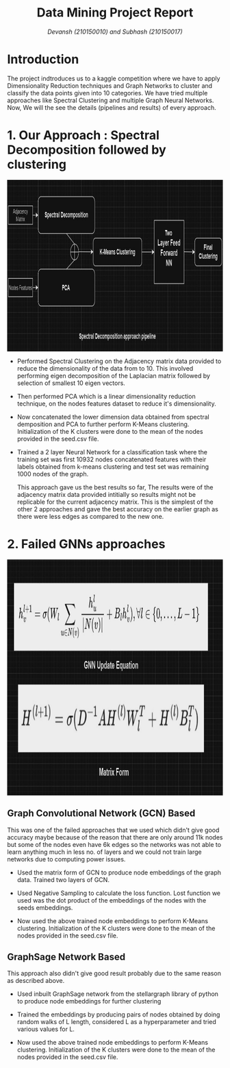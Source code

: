 <h1 align = "center">Data Mining Project Report</h1>
<p align = "center"><i>Devansh (210150010) and Subhash (210150017)</i></p>

# Introduction

The project indtroduces us to a kaggle competition where we have to apply Dimensionality Reduction techniques and Graph Networks to cluster and classify the data points given into 10 categories. We have tried multiple approaches like Spectral Clustering and multiple Graph Neural Networks. Now, We will the see the details (pipelines and results) of every approach.

# 1. Our Approach : Spectral Decomposition followed by clustering

<img src = "pipelines/spec.jpg" align='center' height = 400 width = 1000>

* Performed Spectral Clustering on the Adjacency matrix data provided to reduce the dimensionality of the data from to 10. This involved performing eigen decomposition of the Laplacian matrix followed by selection of smallest 10 eigen vectors.

* Then performed PCA which is a linear dimensionality reduction technique, on the nodes features dataset to reduce it's dimensionality.

* Now concatenated the lower dimension data obtained from spectral demposition and PCA to further perform K-Means clustering. Initialization of the K clusters were done to the mean of the nodes provided in the seed.csv file.

* Trained a 2 layer Neural Network for a classification task where the training set was first 10932 nodes concatenated features with their labels obtained from k-means clustering and test set was remaining 1000 nodes of the graph.

  This approach gave us the best results so far, The results were of the adjacency matrix data provided intitially so results might not be replicable for the current adjacency matrix. This is the simplest of the other 2 approaches and gave the best accuracy on the earlier graph as there were less edges as compared to the new one.

# 2. Failed GNNs approaches

<img src = "pipelines/gnn.jpg" align='center' height = 550 width = 1000>

## Graph Convolutional Network (GCN) Based

  This was one of the failed approaches that we used which didn't give good accuracy maybe because of the reason that there are only around 11k nodes but some of the nodes even have 6k edges so the networks was not able to learn anything much in less no. of layers and we could not train large networks due to computing power issues.

* Used the matrix form of GCN to produce node embeddings of the graph data. Trained two layers of GCN.

* Used Negative Sampling to calculate the loss function. Lost function we used was the dot product of the embeddings of the nodes with the seeds embeddings.

* Now used the above trained node embeddings to perform K-Means clustering. Initialization of the K clusters were done to the mean of the nodes provided in the seed.csv file.

## GraphSage Network Based
  
This approach also didn't give good result probably due to the same reason as described above.

* Used inbuilt GraphSage network from the stellargraph library of python to produce node embeddings for further clustering 

* Trained the embeddings by producing pairs of nodes obtained by doing random walks of L length, considered L as a hyperparameter and tried various values for L.
  
* Now used the above trained node embeddings to perform K-Means clustering. Initialization of the K clusters were done to the mean of the nodes provided in the seed.csv file.
  

  
